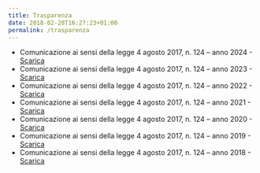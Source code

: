 ```yaml
---
title: Trasparenza
date: 2018-02-28T16:27:23+01:00
permalink: /trasparenza 
---
```


- Comunicazione ai sensi della legge 4 agosto 2017, n. 124 &#8211; anno 2024 - [Scarica](./assets/files_trasparenza/legge_125_2024.pdf)
- Comunicazione ai sensi della legge 4 agosto 2017, n. 124 &#8211; anno 2023 - [Scarica](./assets/files_trasparenza/legge_125_2023.pdf)
- Comunicazione ai sensi della legge 4 agosto 2017, n. 124 &#8211; anno 2022 - [Scarica](./assets/files_trasparenza/legge_125_2022.pdf)
- Comunicazione ai sensi della legge 4 agosto 2017, n. 124 &#8211; anno 2021 - [Scarica](./assets/files_trasparenza/legge_125_2021.pdf)
- Comunicazione ai sensi della legge 4 agosto 2017, n. 124 &#8211; anno 2020 - [Scarica](./assets/files_trasparenza/legge-124-2019.pdf)
- Comunicazione ai sensi della legge 4 agosto 2017, n. 124 &#8211; anno 2019 - [Scarica](./assets/files_trasparenza/CCI_000006.pdf)
- Comunicazione ai sensi della legge 4 agosto 2017, n. 124 &#8211; anno 2018 - [Scarica](./assets/files_trasparenza/doc1.pdf)
